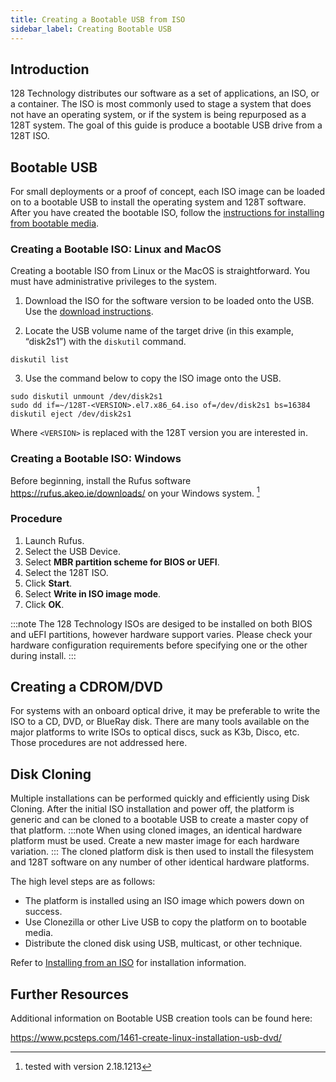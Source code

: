 ```yaml
---
title: Creating a Bootable USB from ISO
sidebar_label: Creating Bootable USB
---
```


## Introduction

128 Technology distributes our software as a set of applications, an ISO, or a container. The ISO is most commonly used to stage a system that does not have an operating system, or if the system is being repurposed as a 128T system. The goal of this guide is produce a bootable USB drive from a 128T ISO.

## Bootable USB

For small deployments or a proof of concept, each ISO image can be loaded on to a bootable USB to install the operating system and 128T software. After you have created the bootable ISO, follow the [instructions for installing from bootable media](intro_installation_bootable_media.md). 

### Creating a Bootable ISO: Linux and MacOS

Creating a bootable ISO from Linux or the MacOS is straightforward. You must have administrative privileges to the system.

1. Download the ISO for the software version to be loaded onto the USB. Use the [download instructions](intro_downloading_iso.md). 

2. Locate the USB volume name of the target drive (in this example, “disk2s1”) with the `diskutil` command.

```
diskutil list
```

3. Use the command below to copy the ISO image onto the USB. 

```
sudo diskutil unmount /dev/disk2s1
sudo dd if=~/128T-<VERSION>.el7.x86_64.iso of=/dev/disk2s1 bs=16384
diskutil eject /dev/disk2s1
```
Where `<VERSION>` is replaced with the 128T version you are interested in.

### Creating a Bootable ISO: Windows

Before beginning, install the Rufus software https://rufus.akeo.ie/downloads/ on your Windows system. [^1]

### Procedure
1. Launch Rufus.
2. Select the USB Device.
3. Select **MBR partition scheme for BIOS or UEFI**.
4. Select the 128T ISO.
5. Click **Start**.
6. Select **Write in ISO image mode**.
7. Click **OK**.

:::note
The 128 Technology ISOs are desiged to be installed on both BIOS and uEFI partitions, however hardware support varies. Please check your hardware configuration requirements before specifying one or the other during install. 
:::

## Creating a CDROM/DVD

For systems with an onboard optical drive, it may be preferable to write the ISO to a CD, DVD, or BlueRay disk. There are many tools available on the major platforms to write ISOs to optical discs, suck as K3b, Disco, etc. Those procedures are not addressed here. 

## Disk Cloning

Multiple installations can be performed quickly and efficiently using Disk Cloning. After the initial ISO installation and power off, the platform is generic and can be cloned to a bootable USB to create a master copy of that platform. 
:::note
When using cloned images, an identical hardware platform must be used. Create a new master image for each hardware variation.
:::
The cloned platform disk is then used to install the filesystem and 128T software on any number of other identical hardware platforms. 

The high level steps are as follows:

- The platform is installed using an ISO image which powers down on success.
- Use Clonezilla or other Live USB to copy the platform on to bootable media.
- Distribute the cloned disk using USB, multicast, or other technique.

Refer to [Installing from an ISO](intro_otp_iso_install.mdx) for installation information.

## Further Resources

Additional information on Bootable USB creation tools can be found here:

https://www.pcsteps.com/1461-create-linux-installation-usb-dvd/

[^1]: tested with version 2.18.1213

